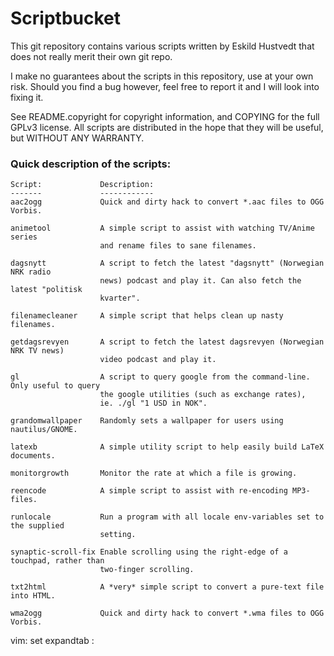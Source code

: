 # Scriptbucket

This git repository contains various scripts written by Eskild Hustvedt
that does not really merit their own git repo.

I make no guarantees about the scripts in this repository, use at your own
risk. Should you find a bug however, feel free to report it and I will look
into fixing it.

See README.copyright for copyright information, and COPYING for the full
GPLv3 license. All scripts are distributed in the hope that they will be
useful, but WITHOUT ANY WARRANTY.

### Quick description of the scripts:

    Script:             Description:
    -------             ------------
    aac2ogg             Quick and dirty hack to convert *.aac files to OGG Vorbis.
    
    animetool           A simple script to assist with watching TV/Anime series
                        and rename files to sane filenames.
    
    dagsnytt            A script to fetch the latest "dagsnytt" (Norwegian NRK radio
                        news) podcast and play it. Can also fetch the latest "politisk
                        kvarter".
    
    filenamecleaner     A simple script that helps clean up nasty filenames.
    
    getdagsrevyen       A script to fetch the latest dagsrevyen (Norwegian NRK TV news)
                        video podcast and play it.
    
    gl                  A script to query google from the command-line. Only useful to query
                        the google utilities (such as exchange rates),
                        ie. ./gl "1 USD in NOK".
    
    grandomwallpaper    Randomly sets a wallpaper for users using nautilus/GNOME.
    
    latexb              A simple utility script to help easily build LaTeX documents.
    
    monitorgrowth       Monitor the rate at which a file is growing.
    
    reencode            A simple script to assist with re-encoding MP3-files.
    
    runlocale           Run a program with all locale env-variables set to the supplied
                        setting.
    
    synaptic-scroll-fix Enable scrolling using the right-edge of a touchpad, rather than
                        two-finger scrolling.
    
    txt2html            A *very* simple script to convert a pure-text file into HTML.
    
    wma2ogg             Quick and dirty hack to convert *.wma files to OGG Vorbis.

vim: set expandtab :
